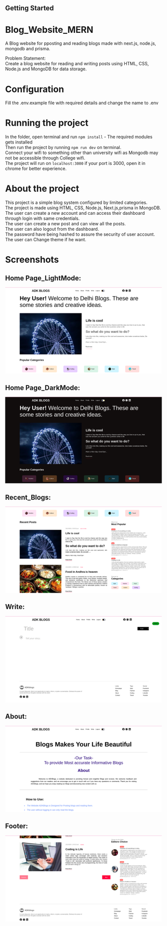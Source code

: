 ## Getting Started

# Blog_Website_MERN
A Blog website for pposting and reading blogs made with next.js, node.js, mongodb and prisma.    

Problem Statement:    
Create a blog website for reading and writing posts using HTML, CSS, Node.js and MongoDB for data storage.   

# Configuration
Fill the .env.example file with required details and change the name to .env

# Running the project

In the folder, open terminal and run `npm install` - The required modules gets installed   
Then run the project by running `npm run dev` on terminal.    
Connect your wifi to something other than university wifi as Mongodb may not be accessible through College wifi.    
The project will run on `localhost:3000` if your port is 3000, open it in chrome for better experience.    


# About the project
This project is a simple blog system configured by limited categories.   
The project is made using HTML, CSS, Node.js, Next.js,prisma in MongoDB.   
The user can create a new account and can access their dashboard through login with same credentials.  
The user can create a new post and can view all the posts.   
The user can also logout from the dashboard.   
The password have being hashed to assure the security of user account.   
The user can Change theme if he want.   


# Screenshots
## Home Page_LightMode:  
![image](./sample_images/light_home.png)  


## Home Page_DarkMode:   
![image](./sample_images/dark_home.png)   


## Recent_Blogs:    
![image](./sample_images/recent_blogs.png)   

## Write:    
![image](./sample_images/write_page.png)   


## About:    
![image](./sample_images/about.png)    

## Footer:    
![image](./sample_images/footer.png)     